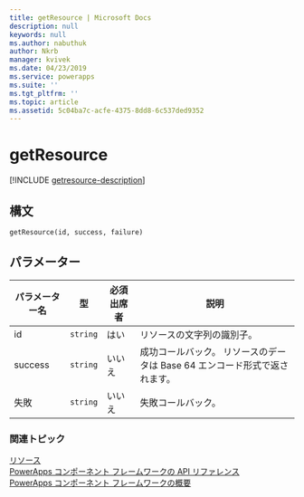 ```yaml
---
title: getResource | Microsoft Docs
description: null
keywords: null
ms.author: nabuthuk
author: Nkrb
manager: kvivek
ms.date: 04/23/2019
ms.service: powerapps
ms.suite: ''
ms.tgt_pltfrm: ''
ms.topic: article
ms.assetid: 5c04ba7c-acfe-4375-8dd8-6c537ded9352
---
```


# <a name="getresource"></a>getResource

[!INCLUDE [getresource-description](includes/getresource-description.md)]

## <a name="syntax"></a>構文

`getResource(id, success, failure)`

## <a name="parameters"></a>パラメーター

| パラメーター名|型|必須出席者|説明|
| ------------- |----|--------|-----------|
|id|`string`|はい|リソースの文字列の識別子。|
|success|`string`|いいえ|成功コールバック。 リソースのデータは Base 64 エンコード形式で返されます。|
|失敗|`string`|いいえ|失敗コールバック。|


### <a name="related-topics"></a>関連トピック

[リソース](../resources.md)<br/>
[PowerApps コンポーネント フレームワークの API リファレンス](../../reference/index.md)<br/>
[PowerApps コンポーネント フレームワークの概要](../../overview.md)